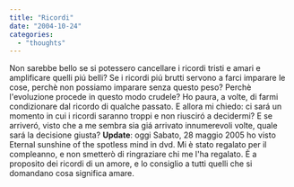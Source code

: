 ```yaml
---
title: "Ricordi"
date: "2004-10-24"
categories: 
  - "thoughts"
---
```


Non sarebbe bello se si potessero cancellare i ricordi tristi e amari e amplificare quelli piú belli? Se i ricordi piú brutti servono a farci imparare le cose, perchè non possiamo imparare senza questo peso? Perchè l'evoluzione procede in questo modo crudele? Ho paura, a volte, di farmi condizionare dal ricordo di qualche passato. E allora mi chiedo: ci sará un momento in cui i ricordi saranno troppi e non riusciró a decidermi? E se arriveró, visto che a me sembra sia giá arrivato innumerevoli volte, quale sará la decisione giusta? **Update**: oggi Sabato, 28 maggio 2005 ho visto Eternal sunshine of the spotless mind in dvd. Mi è stato regalato per il compleanno, e non smetterò di ringraziare chi me l'ha regalato. È a proposito dei ricordi di un amore, e lo consiglio a tutti quelli che si domandano cosa significa amare.
